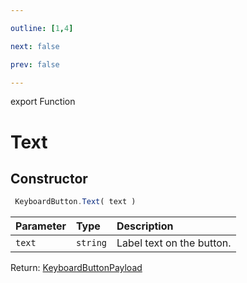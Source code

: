 ```yaml
---

outline: [1,4]

next: false

prev: false

---
```


export Function
# Text

## Constructor
```ts
 KeyboardButton.Text( text )
 ```
| Parameter | Type | Description |
| :--- | :--- | :--- |
| `text` | `string` | Label text on the button. |

Return: [KeyboardButtonPayload](../../../interfaces/KeyboardButtonPayload.md)
